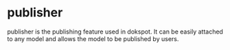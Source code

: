 # publisher
publisher is the publishing feature used in dokspot. It can be easily attached to any model and allows the model to be published by users.
